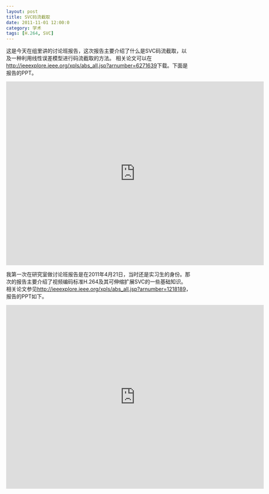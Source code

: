 ```yaml
---
layout: post
title: SVC码流截取
date: 2011-11-01 12:00:0
category: 学术
tags: [H.264, SVC]
---
```


这是今天在组里讲的讨论班报告，这次报告主要介绍了什么是SVC码流截取，以及一种利用线性误差模型进行码流截取的方法。
相关论文可以在<http://ieeexplore.ieee.org/xpls/abs_all.jsp?arnumber=6271639>下载。下面是报告的PPT。

<!--more-->
<iframe src="https://skydrive.live.com/embed?cid=8B504C1595CD3973&amp;resid=8B504C1595CD3973%2126392&amp;authkey=ABf-UGPzScSCvfY&amp;em=2" width="700" height="500" frameborder="0" scrolling="no"> </iframe>

我第一次在研究室做讨论班报告是在2011年4月21日，当时还是实习生的身份。那次的报告主要介绍了视频编码标准H.264及其可伸缩扩展SVC的一些基础知识。
相关论文参见<http://ieeexplore.ieee.org/xpls/abs_all.jsp?arnumber=1218189>，报告的PPT如下。

<iframe src="https://skydrive.live.com/embed?cid=8B504C1595CD3973&amp;resid=8B504C1595CD3973%2126393&amp;authkey=ACprMZLwowCTxGs&amp;em=2" width="700" height="500" frameborder="0" scrolling="no"> </iframe>
